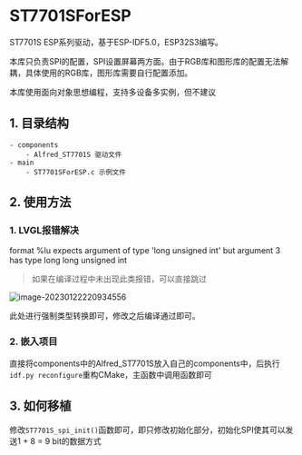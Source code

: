 # ST7701SForESP
ST7701S ESP系列驱动，基于ESP-IDF5.0，ESP32S3编写。

本库只负责SPI的配置，SPI设置屏幕两方面。由于RGB库和图形库的配置无法解耦，具体使用的RGB库，图形库需要自行配置添加。

本库使用面向对象思想编程，支持多设备多实例，但不建议

## 1. 目录结构

```
- components
	- Alfred_ST7701S 驱动文件
- main
	- ST7701SForESP.c 示例文件
```

## 2. 使用方法

### 1. LVGL报错解决

format %lu expects argument of type 'long unsigned int' but argument 3 has type long long unsigned int

> 如果在编译过程中未出现此类报错，可以直接跳过

![image-20230122220934556](https://taxue-alfred-1253400076.cos.ap-beijing.myqcloud.com/image-20230122220934556.png)

此处进行强制类型转换即可，修改之后编译通过即可。

### 2. 嵌入项目

直接将components中的Alfred_ST7701S放入自己的components中，后执行`idf.py reconfigure`重构CMake，主函数中调用函数即可

## 3. 如何移植

修改`ST7701S_spi_init()`函数即可，即只修改初始化部分，初始化SPI使其可以发送1 + 8 = 9 bit的数据方式

